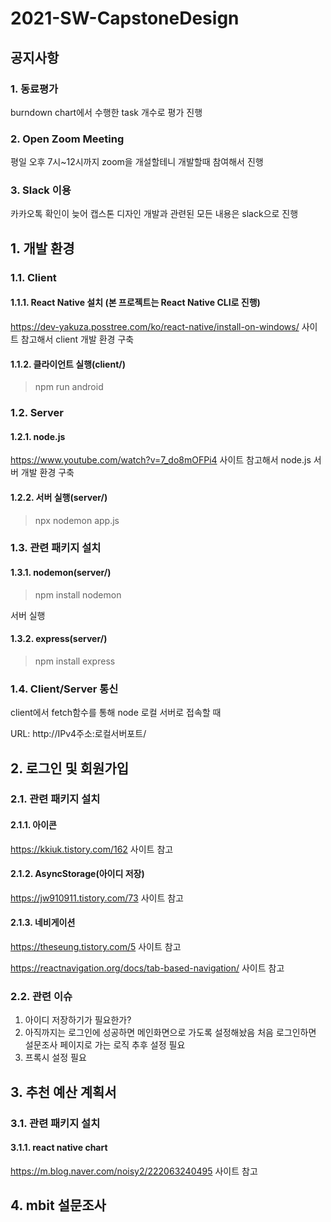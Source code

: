 # 2021-SW-CapstoneDesign

## 공지사항
### 1. 동료평가
burndown chart에서 수행한 task 개수로 평가 진행
### 2. Open Zoom Meeting
평일 오후 7시~12시까지 zoom을 개설할테니 개발할때 참여해서 진행
### 3. Slack 이용
카카오톡 확인이 늦어 캡스톤 디자인 개발과 관련된 모든 내용은 slack으로 진행
## 1. 개발 환경
### 1.1. Client
#### 1.1.1. React Native 설치 (본 프로젝트는 React Native CLI로 진행)
https://dev-yakuza.posstree.com/ko/react-native/install-on-windows/ 사이트 참고해서 client 개발 환경 구축
#### 1.1.2. 클라이언트 실행(client/)
> npm run android
### 1.2. Server
#### 1.2.1. node.js 
https://www.youtube.com/watch?v=7_do8mOFPi4 사이트 참고해서 node.js 서버 개발 환경 구축
#### 1.2.2. 서버 실행(server/)
> npx nodemon app.js
### 1.3. 관련 패키지 설치
#### 1.3.1. nodemon(server/)
> npm install nodemon

서버 실행
#### 1.3.2. express(server/)
> npm install express

### 1.4. Client/Server 통신
client에서 fetch함수를 통해 node 로컬 서버로 접속할 때

URL: http://IPv4주소:로컬서버포트/

## 2. 로그인 및 회원가입

### 2.1. 관련 패키지 설치
#### 2.1.1. 아이콘
https://kkiuk.tistory.com/162 사이트 참고
#### 2.1.2. AsyncStorage(아이디 저장)
https://jw910911.tistory.com/73 사이트 참고
#### 2.1.3. 네비게이션
https://theseung.tistory.com/5 사이트 참고

https://reactnavigation.org/docs/tab-based-navigation/ 사이트 참고

### 2.2. 관련 이슈
1) 아이디 저장하기가 필요한가?
2) 아직까지는 로그인에 성공하면 메인화면으로 가도록 설정해놨음 처음 로그인하면 설문조사 페이지로 가는 로직 추후 설정 필요
3) 프록시 설정 필요

## 3. 추천 예산 계획서

### 3.1. 관련 패키지 설치
#### 3.1.1. react native chart
https://m.blog.naver.com/noisy2/222063240495 사이트 참고

## 4. mbit 설문조사
